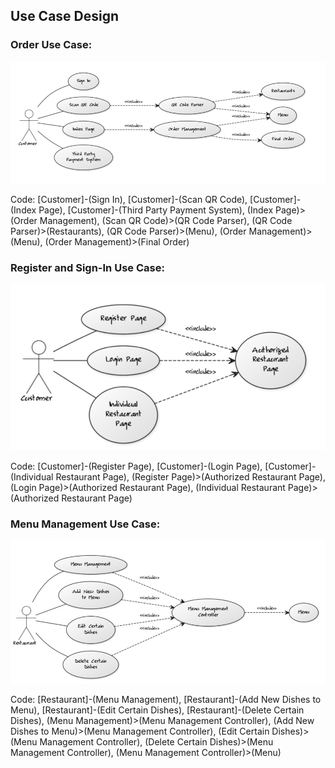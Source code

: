 ##  Use Case Design
###  Order Use Case:
![](order_use_case.png)

Code: [Customer]-(Sign In), [Customer]-(Scan QR Code), [Customer]-(Index Page), [Customer]-(Third Party Payment System), (Index Page)>(Order Management), (Scan QR Code)>(QR Code Parser), (QR Code Parser)>(Restaurants), (QR Code Parser)>(Menu), (Order Management)>(Menu), (Order Management)>(Final Order)

###  Register and Sign-In Use Case:
![](images/register_and_sign_in_use_case.png)

Code: [Customer]-(Register Page), [Customer]-(Login Page), [Customer]-(Individual Restaurant Page), (Register Page)>(Authorized Restaurant Page), (Login Page)>(Authorized Restaurant Page), (Individual Restaurant Page)>(Authorized Restaurant Page)

###  Menu Management Use Case:
![](images/menu_management_use_case.png)

Code: [Restaurant]-(Menu Management), [Restaurant]-(Add New Dishes to Menu), [Restaurant]-(Edit Certain Dishes), [Restaurant]-(Delete Certain Dishes), (Menu Management)>(Menu Management Controller), (Add New Dishes to Menu)>(Menu Management Controller), (Edit Certain Dishes)>(Menu Management Controller), (Delete Certain Dishes)>(Menu Management Controller), (Menu Management Controller)>(Menu)
